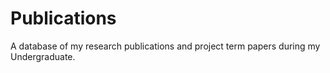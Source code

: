 # Publications

A database of my research publications and project term papers during my Undergraduate.
